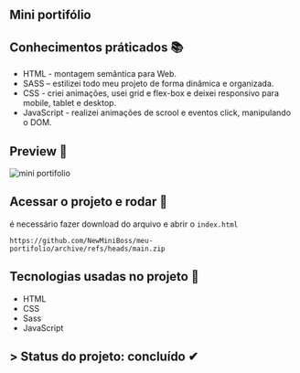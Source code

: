 ## Mini portifólio 
## Conhecimentos práticados 📚
- HTML - montagem semântica para Web.
- SASS – estilizei todo meu projeto de forma dinâmica e organizada.
- CSS - criei animações, usei grid e flex-box e deixei responsivo para mobile, tablet e desktop.
- JavaScript - realizei animações de scrool e eventos click, manipulando o DOM.

## Preview 🎥
![mini portifolio](https://user-images.githubusercontent.com/80296330/203463908-24c8c018-e06f-4a35-a831-7cc27a8d0f30.png)

## Acessar o projeto e rodar 📁

é necessário fazer download do arquivo e abrir o ``index.html`` 

```
https://github.com/NewMiniBoss/meu-portifolio/archive/refs/heads/main.zip
```

## Tecnologias usadas no projeto 🚀
- HTML
- CSS
- Sass
- JavaScript

## > Status do projeto: concluído ✔
